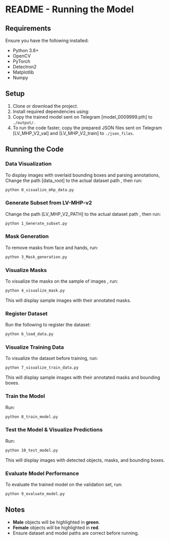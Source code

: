 # README - Running the Model

## Requirements

Ensure you have the following installed:

- Python 3.8+
- OpenCV
- PyTorch
- Detectron2
- Matplotlib
- Numpy

## Setup

1. Clone or download the project.
2. Install required dependencies using:
3. Copy the trained model sent on Telegram [model_0009999.pth] to `./output/`.
5. To run the code faster, copy the prepared JSON files sent on Telegram [LV_MHP_V2_val] and [LV_MHP_V2_train] to `./json_files`.

## Running the Code

### Data Visualization

To display images with overlaid bounding boxes and parsing annotations, Change the path [data_root] to the actual dataset path , then run:

```bash
python 0_visualize_mhp_data.py
```

### Generate Subset from LV-MHP-v2

Change the path [LV_MHP_V2_PATH] to the actual dataset path , then run:

```bash
python 1_Generate_subset.py
```

### Mask Generation

To remove masks from face and hands, run:

```bash
python 3_Mask_generation.py
```

### Visualize Masks

To visualize the masks on the sample of images , run:

```bash
python 4_visualize_mask.py
```

This will display sample images with their annotated masks.

### Register Dataset

Run the following to register the dataset:

```bash
python 6_load_data.py
```

### Visualize Training Data

To visualize the dataset before training, run:

```bash
python 7_visualize_train_data.py
```

This will display sample images with their annotated masks and bounding boxes.

### Train the Model

Run:

```bash
python 8_train_model.py
```

### Test the Model & Visualize Predictions

Run:

```bash
python 10_test_model.py
```

This will display images with detected objects, masks, and bounding boxes.

### Evaluate Model Performance

To evaluate the trained model on the validation set, run:

```bash
python 9_evaluate_model.py
```

## Notes

- **Male** objects will be highlighted in **green**.
- **Female** objects will be highlighted in **red**.
- Ensure dataset and model paths are correct before running.


